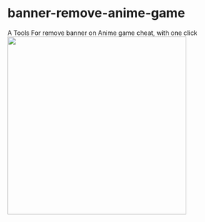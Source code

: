 # banner-remove-anime-game
A Tools For remove banner on Anime game cheat, with one click
<img src="https://cdn.discordapp.com/attachments/915673757102784526/1098889243935383623/2023-04-21_15-18-05.gif" width="400">
